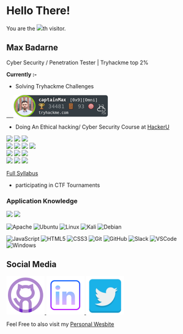 # Hello There!
<div align="left">You are the <img src="https://profile-counter.glitch.me/MaxBadarne/count.svg">th visitor.</div>
 
## Max Badarne
Cyber Security / Penetration Tester | Tryhackme top 2%

**Currently :-**


- Solving Tryhackme Challenges

<a href="https://tryhackme.com/p/captainMax" rel="nofollow">
&emsp; <img src="https://github.com/MaxBadarne/MaxBadarne/blob/main/Icons/captainMax.png" alt="TryHackMe">
</a>

- Doing An Ethical hacking/ Cyber Security Course at [HackerU](https://www.hackeru.co.il/)
 <div align="left">
   <img src = "https://img.shields.io/badge/Advanced Infrastructure Attacks-8A2BE2">
   <img src = "https://img.shields.io/badge/Python Programming Essentials-8A2BE2">
   <img src = "https://img.shields.io/badge/Python Programming for Security-8A2BE2">
   </div>  
<div align="left">
<img src = "https://img.shields.io/badge/Web%20Application-8A2BE2">
<img src = "https://img.shields.io/badge/Windows%20Server%202016-8A2BE2">
<img src = "https://img.shields.io/badge/Linux%20Fundamentals-8A2BE2">
<img src = "https://img.shields.io/badge/Cisco Introduction to Networking-8A2BE2">
  </div>     
   <div align="left">
   <img src = "https://img.shields.io/badge/Web Application Penetration Testing-8A2BE2">
   <img src = "https://img.shields.io/badge/Mobile Penetration Testing-8A2BE2">
   <img src = "https://img.shields.io/badge/TDX Arena Practical Exam-8A2BE2">
</div>     
  <div align="left">
   <img src = "https://img.shields.io/badge/Cyber Infrastructure-8A2BE2">
   <img src = "https://img.shields.io/badge/SOC_SIEM-8A2BE2">
   <img src = "https://img.shields.io/badge/Cross Platform Elevation of Privileges-8A2BE2">
   </div>

[Full Syllabus](https://drive.google.com/file/d/1-rLELLbkqYddhhVNebJFyVSuuZgkApOl/view?usp=sharing)
- participating in CTF Tournaments 

### Application Knowledge
<div align="left">
<img src = "https://img.shields.io/badge/shell_script-000000.svg?style=for-the-badge&logo=gnu-bash&logoColor=green1" >
<img src = "https://img.shields.io/badge/python-000000?style=for-the-badge&logo=python&logoColor=ffff00" >
 </div>
<div align="left">
 
![Apache](https://img.shields.io/badge/apache-%23D42029.svg?style=for-the-badge&logo=apache&logoColor=white)
![Ubuntu](https://img.shields.io/badge/Ubuntu-E95420?style=for-the-badge&logo=ubuntu&logoColor=white)
![Linux](https://img.shields.io/badge/Linux-FCC624?style=for-the-badge&logo=linux&logoColor=black)
![Kali](https://img.shields.io/badge/Kali-268BEE?style=for-the-badge&logo=kalilinux&logoColor=white)
![Debian](https://img.shields.io/badge/Debian-D70A53?style=for-the-badge&logo=debian&logoColor=white) 
 </div>
<div align="left">
</div>
<div align="left">
<img alt='JavaScript' src='https://img.shields.io/badge/-Javascript-F7DF1E?logo=javascript&logoColor=white&style=plastic' />
<img alt='HTML5' src='https://img.shields.io/badge/-HTML5-E34F26?logo=html5&logoColor=white&style=plastic' />
<img alt='CSS3' src='https://img.shields.io/badge/-CSS3-1572B6?logo=css3&logoColor=white&style=plastic' />
<img alt='Git' src='https://img.shields.io/badge/-Git-F05032?logo=git&logoColor=white&style=plastic' />
<img alt='GitHub' src='https://img.shields.io/badge/-Github-181717?style=flat&logo=github&logoColor=white&style=plastic' />
<img alt='Slack' src='https://img.shields.io/badge/-Slack-4A154B?style=flat&logo=slack&logoColor=white&style=plastic' />
<img alt='VSCode' src='https://img.shields.io/badge/-VSCode-007ACC?style=flat&logo=visual-studio-code&logoColor=white&style=plastic' />
<img alt='Windows' src='https://img.shields.io/badge/-Windows-0D1117?style=flat&logo=windows&labelColor=0D1117' />
 </div>

## Social Media
<a href="https://github.com/MaxBadarne" rel="nofollow">
  <img src="https://github.com/MaxBadarne/MaxBadarne/blob/main/Icons/icons8-github-100.png" alt="html5" width="100" height="100" style="max-width: 100%;">
</a>
<a href="https://www.linkedin.com/in/max-badarne-232081194/" rel="nofollow">
  <img src="https://github.com/MaxBadarne/MaxBadarne/blob/main/Icons/icons8-linkedin.svg" alt="html5" width="100" height="100" style="max-width: 100%;">
</a>
<a href="https://twitter.com/MaxBadarne" rel="nofollow">
  <img src="https://github.com/MaxBadarne/MaxBadarne/blob/main/Icons/social-twitter-icon_34350.png" alt="html5" width="100" height="100" style="max-width: 100%;">
</a>

Feel Free to also visit my [Personal Wesbite ](https://maxbd.de/)






